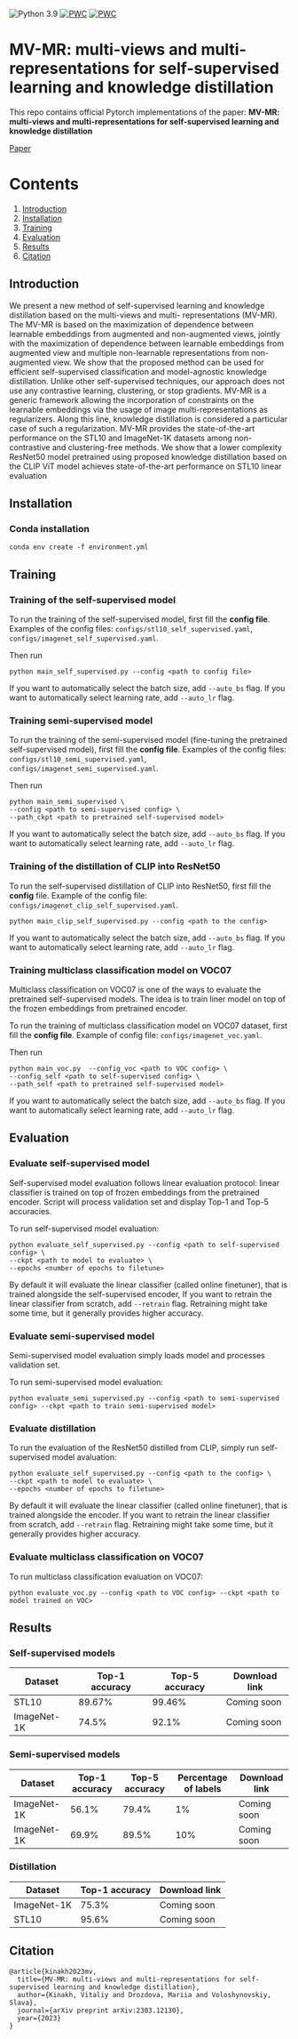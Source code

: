 ![Python 3.9](https://img.shields.io/badge/python-3.9-green.svg)
[![PWC](https://img.shields.io/endpoint.svg?url=https://paperswithcode.com/badge/mv-mr-multi-views-and-multi-representations/self-supervised-learning-on-stl-10)](https://paperswithcode.com/sota/self-supervised-learning-on-stl-10?p=mv-mr-multi-views-and-multi-representations)
[![PWC](https://img.shields.io/endpoint.svg?url=https://paperswithcode.com/badge/mv-mr-multi-views-and-multi-representations/unsupervised-image-classification-on-stl-10)](https://paperswithcode.com/sota/unsupervised-image-classification-on-stl-10?p=mv-mr-multi-views-and-multi-representations)

# MV-MR: multi-views and multi-representations for self-supervised learning and knowledge distillation

This repo contains official Pytorch implementations of the paper:
**MV-MR: multi-views and multi-representations for self-supervised learning and knowledge distillation**

[Paper](https://arxiv.org/abs/2303.12130v1)


# Contents
1. [Introduction](#introduction)
2. [Installation](#installation)
3. [Training](#training)
4. [Evaluation](#evaluation)
5. [Results](#results)
6. [Citation](#citation)

## Introduction

We present a new method of self-supervised learning and  knowledge distillation based on the multi-views and multi-
representations (MV-MR). The MV-MR is based on the maximization of dependence between learnable embeddings 
from augmented and non-augmented views, jointly with the maximization of dependence between learnable embeddings
from augmented view and multiple non-learnable representations from non-augmented view. We show that the 
proposed method can be used for efficient self-supervised classification and model-agnostic knowledge distillation. 
Unlike other self-supervised techniques, our approach does not use any contrastive learning, clustering, or stop 
gradients. MV-MR is a generic framework allowing the incorporation of constraints on the learnable embeddings via the
usage of image multi-representations as regularizers. Along this line, knowledge distillation is considered a particular
case of such a regularization. MV-MR provides the state-of-the-art performance on the STL10 and ImageNet-1K 
datasets among non-contrastive and clustering-free methods. We show that a lower complexity ResNet50 model pretrained using proposed knowledge distillation based on
the CLIP ViT model achieves state-of-the-art performance on STL10 linear evaluation

## Installation

### Conda installation
```commandline
conda env create -f environment.yml
```

## Training

### Training of the self-supervised model

To run the training of the self-supervised model, first fill the **config file**. Examples of the config files: 
`configs/stl10_self_supervised.yaml`, `configs/imagenet_self_supervised.yaml`.

Then run
```commandline
python main_self_supervised.py --config <path to config file>
```

If you want to automatically select the batch size, add `--auto_bs` flag. If you want to automatically select learning 
rate, add `--auto_lr` flag.

### Training semi-supervised model

To run the training of the semi-supervised model (fine-tuning the pretrained self-supervised model), first fill the 
**config file**. Examples of the config files: `configs/stl10_semi_supervised.yaml`, 
`configs/imagenet_semi_supervised.yaml`.

Then run
```commandline
python main_semi_supervised \ 
--config <path to semi-supervised config> \ 
--path_ckpt <path to pretrained self-supervised model>
```
If you want to automatically select the batch size, add `--auto_bs` flag. If you want to automatically select learning 
rate, add `--auto_lr` flag.

### Training of the distillation of CLIP into ResNet50

To run the self-supervised distillation of CLIP into ResNet50, first fill the **config** file. Example of the 
config file: `configs/imagenet_clip_self_supervised.yaml`.

```commandline
python main_clip_self_supervised.py --config <path to the config>
```
If you want to automatically select the batch size, add `--auto_bs` flag. If you want to automatically select learning 
rate, add `--auto_lr` flag.

### Training multiclass classification model on VOC07

Multiclass classification on VOC07 is one of the ways to evaluate the pretrained self-supervised models. The idea is to 
train liner model on top of the frozen embeddings from pretrained encoder.

To run the training of multiclass classification model on VOC07 dataset, first fill the **config file**. Example of 
config file: `configs/imagenet_voc.yaml`.

Then run
```commandline
python main_voc.py  --config_voc <path to VOC config> \ 
--config_self <path to self-supervised config> \ 
--path_self <path to pretrained self-supervised model>
```

If you want to automatically select the batch size, add `--auto_bs` flag. If you want to automatically select learning 
rate, add `--auto_lr` flag.

## Evaluation

### Evaluate self-supervised model
Self-supervised model evaluation follows linear evaluation protocol: linear classifier is trained on top of frozen 
embeddings from the pretrained encoder. Script will process validation set and display Top-1 and Top-5 accuracies.

To run self-supervised model evaluation:

```commandline
python evaluate_self_supervised.py --config <path to self-supervised config> \ 
--ckpt <path to model to evaluate> \ 
--epochs <number of epochs to filetune>
```

By default it will evaluate the linear classifier (called online finetuner), that is trained alongside the self-supervised 
encoder, If you want to retrain the linear classifier from scratch, add `--retrain` flag. Retraining might take some 
time, but it generally provides higher accuracy. 

### Evaluate semi-supervised model
Semi-supervised model evaluation simply loads model and processes validation set.

To run semi-supervised model evaluation:

```commandline
python evaluate_semi_supervised.py --config <path to semi-supervised config> --ckpt <path to train semi-supervised model>
```

### Evaluate distillation
To run the evaluation of the ResNet50 distilled from CLIP, simply run self-supervised model avaluation:

```commandline
python evaluate_self_supervised.py --config <path to the config> \ 
--ckpt <path to model to evaluate> \ 
--epochs <number of epochs to filetune>
```

By default it will evaluate the linear classifier (called online finetuner), that is trained alongside the encoder.
If you want to retrain the linear classifier from scratch, add `--retrain` flag. Retraining might take some 
time, but it generally provides higher accuracy. 


### Evaluate multiclass classification on VOC07

To run multiclass classification evaluation on VOC07:

```commandline
python evaluate_voc.py --config <path to VOC config> --ckpt <path to model trained on VOC>
```

## Results

### Self-supervised models
| Dataset     | Top-1 accuracy | Top-5 accuracy | Download link |
|-------------|----------------|----------------|-------|
| STL10       | 89.67%         | 99.46%         | Coming soon |
| ImageNet-1K | 74.5%          | 92.1%          | Coming soon | 

 
### Semi-supervised models
| Dataset     | Top-1 accuracy | Top-5 accuracy | Percentage of labels | Download link |
|-------------|----------------|----------------|----------------------|--------------|
| ImageNet-1K | 56.1%          | 79.4%          | 1%                   |Coming soon    | 
| ImageNet-1K | 69.9%          | 89.5%          | 10%                  |Coming soon    | 

### Distillation
| Dataset     | Top-1 accuracy | Download link |
|-------------|----------------|----------|
| ImageNet-1K | 75.3%          |  Coming soon |
| STL10 | 95.6%| Coming soon |

## Citation
```
@article{kinakh2023mv,
  title={MV-MR: multi-views and multi-representations for self-supervised learning and knowledge distillation},
  author={Kinakh, Vitaliy and Drozdova, Mariia and Voloshynovskiy, Slava},
  journal={arXiv preprint arXiv:2303.12130},
  year={2023}
}
```